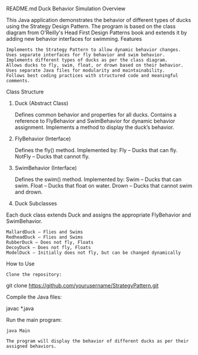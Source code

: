 README.md
Duck Behavior Simulation
Overview

This Java application demonstrates the behavior of different types of ducks using the Strategy Design Pattern. The program is based on the class diagram from O'Reilly's Head First Design Patterns book and extends it by adding new behavior interfaces for swimming.
Features

    Implements the Strategy Pattern to allow dynamic behavior changes.
    Uses separate interfaces for fly behavior and swim behavior.
    Implements different types of ducks as per the class diagram.
    Allows ducks to fly, swim, float, or drown based on their behavior.
    Uses separate Java files for modularity and maintainability.
    Follows best coding practices with structured code and meaningful comments.

Class Structure
1. Duck (Abstract Class)

    Defines common behavior and properties for all ducks.
    Contains a reference to FlyBehavior and SwimBehavior for dynamic behavior assignment.
    Implements a method to display the duck’s behavior.

2. FlyBehavior (Interface)

    Defines the fly() method.
    Implemented by:
        Fly – Ducks that can fly.
        NotFly – Ducks that cannot fly.

3. SwimBehavior (Interface)

    Defines the swim() method.
    Implemented by:
        Swim – Ducks that can swim.
        Float – Ducks that float on water.
        Drown – Ducks that cannot swim and drown.

4. Duck Subclasses

Each duck class extends Duck and assigns the appropriate FlyBehavior and SwimBehavior.

    MallardDuck – Flies and Swims
    RedheadDuck – Flies and Swims
    RubberDuck – Does not fly, Floats
    DecoyDuck – Does not fly, Floats
    ModelDuck – Initially does not fly, but can be changed dynamically

How to Use

    Clone the repository:

git clone https://github.com/yourusername/StrategyPattern.git

Compile the Java files:

javac *.java

Run the main program:

    java Main

    The program will display the behavior of different ducks as per their assigned behaviors.








